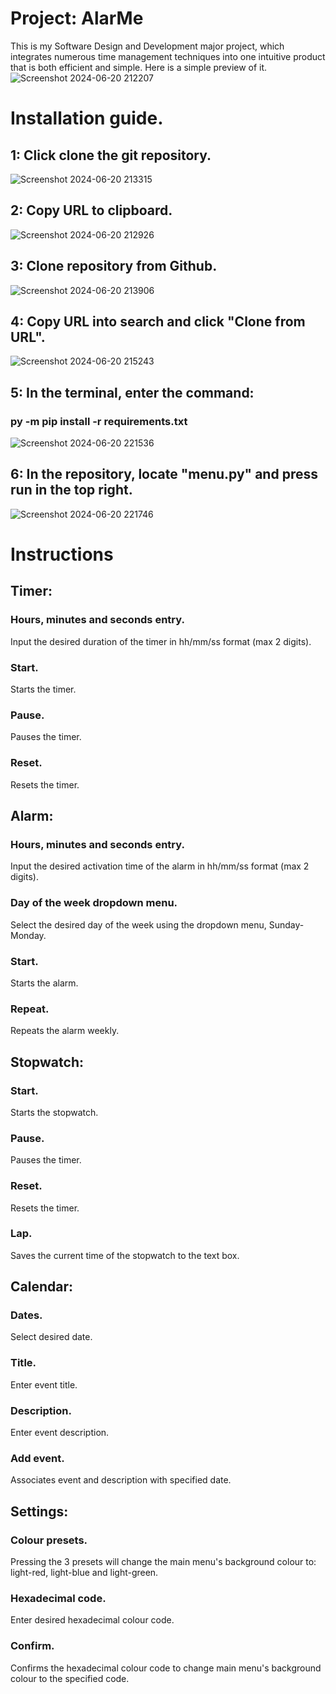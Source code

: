 # Project: AlarMe
This is my Software Design and Development major project, which integrates numerous time management techniques into one intuitive product that is both efficient and simple.
Here is a simple preview of it.
![Screenshot 2024-06-20 212207](https://github.com/catraboom/project-alarm-application/assets/124100757/577390ac-cc15-42e4-9809-7df6ab3c8ed8)
# Installation guide.
## 1: Click clone the git repository.
![Screenshot 2024-06-20 213315](https://github.com/catraboom/project-alarm-application/assets/124100757/fa76c98c-07b8-43cd-b75d-5d87ac4d7bae)
## 2: Copy URL to clipboard.
![Screenshot 2024-06-20 212926](https://github.com/catraboom/project-alarm-application/assets/124100757/d37121ea-3be2-4693-b7f8-8f32ccac940c)
## 3: Clone repository from Github.
![Screenshot 2024-06-20 213906](https://github.com/catraboom/project-alarm-application/assets/124100757/b40649a3-5d8e-4161-8d8f-e168aefb664b)
## 4: Copy URL into search and click "Clone from URL".
![Screenshot 2024-06-20 215243](https://github.com/catraboom/project-alarm-application/assets/124100757/fbc8b1d9-cddd-4adf-844f-af42cf24222a)
## 5: In the terminal, enter the command: 
### py -m pip install -r requirements.txt
![Screenshot 2024-06-20 221536](https://github.com/catraboom/project-alarm-application/assets/124100757/c745f353-dbe9-4f10-b96e-4c6461d62a8d)
## 6: In the repository, locate "menu.py" and press run in the top right.
![Screenshot 2024-06-20 221746](https://github.com/catraboom/project-alarm-application/assets/124100757/72344e56-5349-4983-ae83-3e6ca236183f)
# Instructions 
## Timer:
### Hours, minutes and seconds entry.
Input the desired duration of the timer in hh/mm/ss format (max 2 digits).
### Start.
Starts the timer.
### Pause.
Pauses the timer.
### Reset.
Resets the timer.
## Alarm:
### Hours, minutes and seconds entry.
Input the desired activation time of the alarm in hh/mm/ss format (max 2 digits).
### Day of the week dropdown menu.
Select the desired day of the week using the dropdown menu, Sunday-Monday.
### Start.
Starts the alarm.
### Repeat.
Repeats the alarm weekly.
## Stopwatch:
### Start.
Starts the stopwatch.
### Pause.
Pauses the timer.
### Reset.
Resets the timer.
### Lap.
Saves the current time of the stopwatch to the text box.
## Calendar:
### Dates.
Select desired date.
### Title.
Enter event title.
### Description.
Enter event description.
### Add event.
Associates event and description with specified date.
## Settings:
### Colour presets.
Pressing the 3 presets will change the main menu's background colour to: light-red, light-blue and light-green.
### Hexadecimal code.
Enter desired hexadecimal colour code. 
### Confirm.
Confirms the hexadecimal colour code to change main menu's background colour to the specified code.
